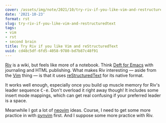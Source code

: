 ```yaml
---
cover: /assets/img/note/2021/10/try-riv-if-you-like-vim-and-restructuredtext/cover.png
date: '2021-10-23'
format: rst
slug: try-riv-if-you-like-vim-and-restructuredtext
tags:
- vim
- rst
- second brain
title: Try Riv if you like Vim and reStructuredText
uuid: cd48c5df-6fd5-4058-9780-bd7b87c48f91
---
```


[Riv]: https://github.com/gu-fan/riv.vim
[Deft for Emacs]: https://jblevins.org/projects/deft/
[Vim]: https://www.vim.org/
[reStructuredText]: https://docutils.sourceforge.io/

[Riv][] is a wiki, but feels like more of a notebook. Think [Deft for Emacs][]
with journaling and HTML publishing. What makes Riv interesting — aside from the
[Vim][] thing — is that it uses [reStructuredText][] for its native format.

It works well enough, especially once you build up muscle memory for Riv's
leader sequence <kbd>C-e</kbd>. Don't overload it right away though! It includes
some insert mode mappings, which can get real confusing if your preferred
leader is a space.

[pynvim]: https://pynvim.readthedocs.io/en/latest/
[neovim]: /tag/neovim

Meanwhile I got a lot of [neovim][] ideas. Course, I need to get some more
practice in with [pynvim][] first. And I suppose some more practice with Riv.